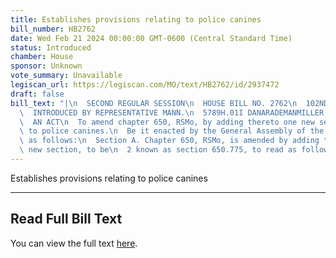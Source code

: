 ```yaml
---
title: Establishes provisions relating to police canines
bill_number: HB2762
date: Wed Feb 21 2024 00:00:00 GMT-0600 (Central Standard Time)
status: Introduced
chamber: House
sponsor: Unknown
vote_summary: Unavailable
legiscan_url: https://legiscan.com/MO/text/HB2762/id/2937472
draft: false
bill_text: "|\n  SECOND REGULAR SESSION\n  HOUSE BILL NO. 2762\n  102ND GENERAL ASSEMBLY\n\
  \  INTRODUCED BY REPRESENTATIVE MANN.\n  5789H.01I DANARADEMANMILLER,ChiefClerk\n\
  \  AN ACT\n  To amend chapter 650, RSMo, by adding thereto one new section relating\
  \ to police canines.\n  Be it enacted by the General Assembly of the state of Missouri,\
  \ as follows:\n  Section A. Chapter 650, RSMo, is amended by adding thereto one\
  \ new section, to be\n  2 known as section 650.775, to read as follows:"
---
```

Establishes provisions relating to police canines

---

## Read Full Bill Text

You can view the full text [here](https://legiscan.com/MO/text/HB2762/id/2937472).

